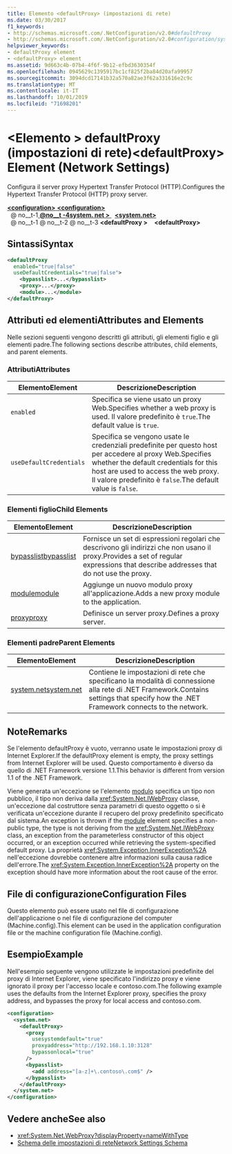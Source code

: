 ```yaml
---
title: Elemento <defaultProxy> (impostazioni di rete)
ms.date: 03/30/2017
f1_keywords:
- http://schemas.microsoft.com/.NetConfiguration/v2.0#defaultProxy
- http://schemas.microsoft.com/.NetConfiguration/v2.0#configuration/system.net/defaultProxy
helpviewer_keywords:
- defaultProxy element
- <defaultProxy> element
ms.assetid: 9d663c4b-07b4-4f6f-9b12-efbd3630354f
ms.openlocfilehash: 0945629c1395917bc1cf825f2ba84d20afa99957
ms.sourcegitcommit: 3094dcd17141b32a570a82ae3f62a331616e2c9c
ms.translationtype: MT
ms.contentlocale: it-IT
ms.lasthandoff: 10/01/2019
ms.locfileid: "71698201"
---
```

# <a name="defaultproxy-element-network-settings"></a><span data-ttu-id="3cf35-102">\<Elemento > defaultProxy (impostazioni di rete)</span><span class="sxs-lookup"><span data-stu-id="3cf35-102">\<defaultProxy> Element (Network Settings)</span></span>
<span data-ttu-id="3cf35-103">Configura il server proxy Hypertext Transfer Protocol (HTTP).</span><span class="sxs-lookup"><span data-stu-id="3cf35-103">Configures the Hypertext Transfer Protocol (HTTP) proxy server.</span></span>  
  
[<span data-ttu-id="3cf35-104"> **\<configuration>** </span><span class="sxs-lookup"><span data-stu-id="3cf35-104">**\<configuration>**</span></span>](../configuration-element.md)  
<span data-ttu-id="3cf35-105">&nbsp; @ no__t-1[ **@no__t -4system. net >** ](system-net-element-network-settings.md)</span><span class="sxs-lookup"><span data-stu-id="3cf35-105">&nbsp;&nbsp;[**\<system.net>**](system-net-element-network-settings.md)</span></span>  
<span data-ttu-id="3cf35-106">&nbsp; @ no__t-1 @ no__t-2 @ no__t-3 **\<defaultProxy >**</span><span class="sxs-lookup"><span data-stu-id="3cf35-106">&nbsp;&nbsp;&nbsp;&nbsp;**\<defaultProxy>**</span></span>  
  
## <a name="syntax"></a><span data-ttu-id="3cf35-107">Sintassi</span><span class="sxs-lookup"><span data-stu-id="3cf35-107">Syntax</span></span>  
  
```xml  
<defaultProxy  
  enabled="true|false"  
  useDefaultCredentials="true|false">  
    <bypasslist>...</bypasslist>  
    <proxy>...</proxy>  
    <module>...</module>  
</defaultProxy>
```  
  
## <a name="attributes-and-elements"></a><span data-ttu-id="3cf35-108">Attributi ed elementi</span><span class="sxs-lookup"><span data-stu-id="3cf35-108">Attributes and Elements</span></span>  
 <span data-ttu-id="3cf35-109">Nelle sezioni seguenti vengono descritti gli attributi, gli elementi figlio e gli elementi padre.</span><span class="sxs-lookup"><span data-stu-id="3cf35-109">The following sections describe attributes, child elements, and parent elements.</span></span>  
  
### <a name="attributes"></a><span data-ttu-id="3cf35-110">Attributi</span><span class="sxs-lookup"><span data-stu-id="3cf35-110">Attributes</span></span>  
  
|<span data-ttu-id="3cf35-111">**Elemento**</span><span class="sxs-lookup"><span data-stu-id="3cf35-111">**Element**</span></span>|<span data-ttu-id="3cf35-112">**Descrizione**</span><span class="sxs-lookup"><span data-stu-id="3cf35-112">**Description**</span></span>|  
|-----------------|---------------------|  
|`enabled`|<span data-ttu-id="3cf35-113">Specifica se viene usato un proxy Web.</span><span class="sxs-lookup"><span data-stu-id="3cf35-113">Specifies whether a web proxy is used.</span></span> <span data-ttu-id="3cf35-114">Il valore predefinito è `true`.</span><span class="sxs-lookup"><span data-stu-id="3cf35-114">The default value is `true`.</span></span>|  
|`useDefaultCredentials`|<span data-ttu-id="3cf35-115">Specifica se vengono usate le credenziali predefinite per questo host per accedere al proxy Web.</span><span class="sxs-lookup"><span data-stu-id="3cf35-115">Specifies whether the default credentials for this host are used to access the web proxy.</span></span> <span data-ttu-id="3cf35-116">Il valore predefinito è `false`.</span><span class="sxs-lookup"><span data-stu-id="3cf35-116">The default value is `false`.</span></span>|  
  
### <a name="child-elements"></a><span data-ttu-id="3cf35-117">Elementi figlio</span><span class="sxs-lookup"><span data-stu-id="3cf35-117">Child Elements</span></span>  
  
|<span data-ttu-id="3cf35-118">**Elemento**</span><span class="sxs-lookup"><span data-stu-id="3cf35-118">**Element**</span></span>|<span data-ttu-id="3cf35-119">**Descrizione**</span><span class="sxs-lookup"><span data-stu-id="3cf35-119">**Description**</span></span>|  
|-----------------|---------------------|  
|[<span data-ttu-id="3cf35-120">bypasslist</span><span class="sxs-lookup"><span data-stu-id="3cf35-120">bypasslist</span></span>](bypasslist-element-network-settings.md)|<span data-ttu-id="3cf35-121">Fornisce un set di espressioni regolari che descrivono gli indirizzi che non usano il proxy.</span><span class="sxs-lookup"><span data-stu-id="3cf35-121">Provides a set of regular expressions that describe addresses that do not use the proxy.</span></span>|  
|[<span data-ttu-id="3cf35-122">module</span><span class="sxs-lookup"><span data-stu-id="3cf35-122">module</span></span>](module-element-network-settings.md)|<span data-ttu-id="3cf35-123">Aggiunge un nuovo modulo proxy all'applicazione.</span><span class="sxs-lookup"><span data-stu-id="3cf35-123">Adds a new proxy module to the application.</span></span>|  
|[<span data-ttu-id="3cf35-124">proxy</span><span class="sxs-lookup"><span data-stu-id="3cf35-124">proxy</span></span>](proxy-element-network-settings.md)|<span data-ttu-id="3cf35-125">Definisce un server proxy.</span><span class="sxs-lookup"><span data-stu-id="3cf35-125">Defines a proxy server.</span></span>|  
  
### <a name="parent-elements"></a><span data-ttu-id="3cf35-126">Elementi padre</span><span class="sxs-lookup"><span data-stu-id="3cf35-126">Parent Elements</span></span>  
  
|<span data-ttu-id="3cf35-127">**Elemento**</span><span class="sxs-lookup"><span data-stu-id="3cf35-127">**Element**</span></span>|<span data-ttu-id="3cf35-128">**Descrizione**</span><span class="sxs-lookup"><span data-stu-id="3cf35-128">**Description**</span></span>|  
|-----------------|---------------------|  
|[<span data-ttu-id="3cf35-129">system.net</span><span class="sxs-lookup"><span data-stu-id="3cf35-129">system.net</span></span>](system-net-element-network-settings.md)|<span data-ttu-id="3cf35-130">Contiene le impostazioni di rete che specificano la modalità di connessione alla rete di .NET Framework.</span><span class="sxs-lookup"><span data-stu-id="3cf35-130">Contains settings that specify how the .NET Framework connects to the network.</span></span>|  
  
## <a name="remarks"></a><span data-ttu-id="3cf35-131">Note</span><span class="sxs-lookup"><span data-stu-id="3cf35-131">Remarks</span></span>  
 <span data-ttu-id="3cf35-132">Se l'elemento defaultProxy è vuoto, verranno usate le impostazioni proxy di Internet Explorer.</span><span class="sxs-lookup"><span data-stu-id="3cf35-132">If the defaultProxy element is empty, the proxy settings from Internet Explorer will be used.</span></span> <span data-ttu-id="3cf35-133">Questo comportamento è diverso da quello di .NET Framework versione 1.1.</span><span class="sxs-lookup"><span data-stu-id="3cf35-133">This behavior is different from version 1.1 of the .NET Framework.</span></span>  
  
 <span data-ttu-id="3cf35-134">Viene generata un'eccezione se l'elemento [modulo](module-element-network-settings.md) specifica un tipo non pubblico, il tipo non deriva dalla <xref:System.Net.IWebProxy> classe, un'eccezione dal costruttore senza parametri di questo oggetto o si è verificata un'eccezione durante il recupero del proxy predefinito specificato dal sistema.</span><span class="sxs-lookup"><span data-stu-id="3cf35-134">An exception is thrown if the [module](module-element-network-settings.md) element specifies a non-public type, the type is not deriving from the <xref:System.Net.IWebProxy> class, an exception from the parameterless constructor of this object occurred, or an exception occurred while retrieving the system-specified default proxy.</span></span> <span data-ttu-id="3cf35-135">La proprietà <xref:System.Exception.InnerException%2A> nell'eccezione dovrebbe contenere altre informazioni sulla causa radice dell'errore.</span><span class="sxs-lookup"><span data-stu-id="3cf35-135">The <xref:System.Exception.InnerException%2A> property on the exception should have more information about the root cause of the error.</span></span>  
  
## <a name="configuration-files"></a><span data-ttu-id="3cf35-136">File di configurazione</span><span class="sxs-lookup"><span data-stu-id="3cf35-136">Configuration Files</span></span>  
 <span data-ttu-id="3cf35-137">Questo elemento può essere usato nel file di configurazione dell'applicazione o nel file di configurazione del computer (Machine.config).</span><span class="sxs-lookup"><span data-stu-id="3cf35-137">This element can be used in the application configuration file or the machine configuration file (Machine.config).</span></span>  
  
## <a name="example"></a><span data-ttu-id="3cf35-138">Esempio</span><span class="sxs-lookup"><span data-stu-id="3cf35-138">Example</span></span>  
 <span data-ttu-id="3cf35-139">Nell'esempio seguente vengono utilizzate le impostazioni predefinite del proxy di Internet Explorer, viene specificato l'indirizzo proxy e viene ignorato il proxy per l'accesso locale e contoso.com.</span><span class="sxs-lookup"><span data-stu-id="3cf35-139">The following example uses the defaults from the Internet Explorer proxy, specifies the proxy address, and bypasses the proxy for local access and contoso.com.</span></span>  
  
```xml  
<configuration>  
  <system.net>  
    <defaultProxy>  
      <proxy  
        usesystemdefault="true"  
        proxyaddress="http://192.168.1.10:3128"  
        bypassonlocal="true"  
      />  
      <bypasslist>  
        <add address="[a-z]+\.contoso\.com$" />  
      </bypasslist>  
    </defaultProxy>  
  </system.net>  
</configuration>  
```  
  
## <a name="see-also"></a><span data-ttu-id="3cf35-140">Vedere anche</span><span class="sxs-lookup"><span data-stu-id="3cf35-140">See also</span></span>

- <xref:System.Net.WebProxy?displayProperty=nameWithType>
- [<span data-ttu-id="3cf35-141">Schema delle impostazioni di rete</span><span class="sxs-lookup"><span data-stu-id="3cf35-141">Network Settings Schema</span></span>](index.md)
